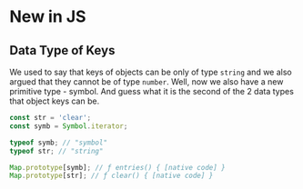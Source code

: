 # New in JS

## Data Type of Keys

We used to say that keys of objects can be only of type `string` and we also argued that they cannot be of 
type `number`. Well, now we also have a new primitive type - symbol. And guess what it is the second of the
2 data types that object keys can be.

```js
const str = 'clear';
const symb = Symbol.iterator;

typeof symb; // "symbol"
typeof str; // "string"

Map.prototype[symb]; // ƒ entries() { [native code] }
Map.prototype[str]; // ƒ clear() { [native code] }
```
